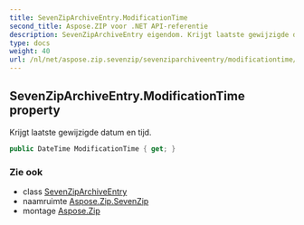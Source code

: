```yaml
---
title: SevenZipArchiveEntry.ModificationTime
second_title: Aspose.ZIP voor .NET API-referentie
description: SevenZipArchiveEntry eigendom. Krijgt laatste gewijzigde datum en tijd.
type: docs
weight: 40
url: /nl/net/aspose.zip.sevenzip/sevenziparchiveentry/modificationtime/
---
```

## SevenZipArchiveEntry.ModificationTime property

Krijgt laatste gewijzigde datum en tijd.

```csharp
public DateTime ModificationTime { get; }
```

### Zie ook

* class [SevenZipArchiveEntry](../)
* naamruimte [Aspose.Zip.SevenZip](../../sevenziparchiveentry/)
* montage [Aspose.Zip](../../../)


